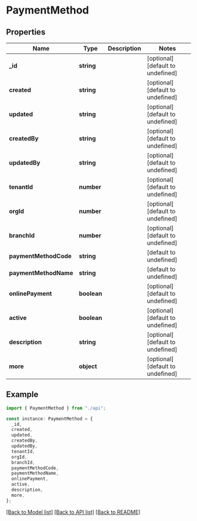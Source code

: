 # PaymentMethod

## Properties

| Name                  | Type        | Description | Notes                             |
| --------------------- | ----------- | ----------- | --------------------------------- |
| **\_id**              | **string**  |             | [optional] [default to undefined] |
| **created**           | **string**  |             | [optional] [default to undefined] |
| **updated**           | **string**  |             | [optional] [default to undefined] |
| **createdBy**         | **string**  |             | [optional] [default to undefined] |
| **updatedBy**         | **string**  |             | [optional] [default to undefined] |
| **tenantId**          | **number**  |             | [optional] [default to undefined] |
| **orgId**             | **number**  |             | [optional] [default to undefined] |
| **branchId**          | **number**  |             | [optional] [default to undefined] |
| **paymentMethodCode** | **string**  |             | [default to undefined]            |
| **paymentMethodName** | **string**  |             | [default to undefined]            |
| **onlinePayment**     | **boolean** |             | [optional] [default to undefined] |
| **active**            | **boolean** |             | [optional] [default to undefined] |
| **description**       | **string**  |             | [optional] [default to undefined] |
| **more**              | **object**  |             | [optional] [default to undefined] |

## Example

```typescript
import { PaymentMethod } from "./api";

const instance: PaymentMethod = {
  _id,
  created,
  updated,
  createdBy,
  updatedBy,
  tenantId,
  orgId,
  branchId,
  paymentMethodCode,
  paymentMethodName,
  onlinePayment,
  active,
  description,
  more,
};
```

[[Back to Model list]](../README.md#documentation-for-models) [[Back to API list]](../README.md#documentation-for-api-endpoints) [[Back to README]](../README.md)
